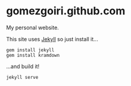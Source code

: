 gomezgoiri.github.com
=====================

My personal website.

This site uses [Jekyll](https://github.com/jekyll/jekyll) so just install it...
```
gem install jekyll
gem install kramdown
```

...and build it!
```
jekyll serve
```

